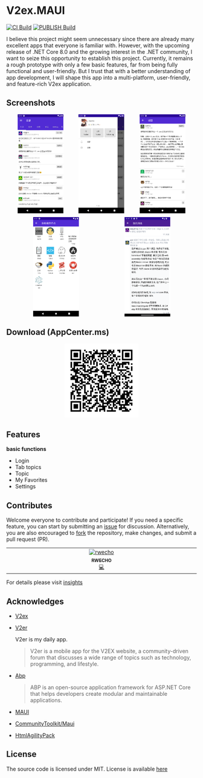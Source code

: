 # V2ex.MAUI

[![CI Build](https://github.com/rwecho/V2ex.Maui/actions/workflows/ci.yml/badge.svg)](https://github.com/rwecho/V2ex.Maui/actions/workflows/ci.yml) [![PUBLISH Build](https://github.com/rwecho/V2ex.Maui/actions/workflows/publish.yml/badge.svg)](https://github.com/rwecho/V2ex.Maui/actions/workflows/publish.yml)

I believe this project might seem unnecessary since there are already many excellent apps that everyone is familiar with. However, with the upcoming release of .NET Core 8.0 and the growing interest in the .NET community, I want to seize this opportunity to establish this project. Currently, it remains a rough prototype with only a few basic features, far from being fully functional and user-friendly. But I trust that with a better understanding of app development, I will shape this app into a multi-platform, user-friendly, and feature-rich V2ex application.

## Screenshots

<div style="display: flex; justify-content: space-around;margin:10px">
<img src="./docs/screenshots/Screenshot_1689848332.png"  width="25%"  alt="screenshot1" />
<img src="./docs/screenshots/Screenshot_1689848360.png"  width="25%" alt="screenshot2" />
<img src="./docs/screenshots/Screenshot_1689848386.png"  width="25%" alt="screenshot3" />

</div>
<div style="display: flex; justify-content: space-around;margin:10px">
<img src="./docs/screenshots/Screenshot_1689848397.png"  width="25%" alt="screenshot4" />
<img src="./docs/screenshots/Screenshot_1689848416.png"  width="25%" alt="screenshot5" />
</div>

## Download (AppCenter.ms)

<div style="text-align:center">
  <img src="./doc/../docs/download-apk-qrcode.png" alt="qrcode">
</div>

## Features

**basic functions**

- Login
- Tab topics
- Topic
- My Favorites
- Settings

## Contributes

Welcome everyone to contribute and participate! If you need a specific feature, you can start by submitting an [issue](https://github.com/rwecho/V2ex.MAUI/issues) for discussion. Alternatively, you are also encouraged to [fork](https://github.com/rwecho/V2ex.MAUI/fork) the repository, make changes, and submit a pull request (PR).

<!-- ALL-CONTRIBUTORS-LIST:START - Do not remove or modify this section -->
<!-- prettier-ignore-start -->
<!-- markdownlint-disable -->
<table>
  <tbody>
    <tr>
      <td align="center" valign="top" width="14.28%"><a href="https://github.com/rwecho"><img src="https://avatars.githubusercontent.com/u/8048753?v=4?s=100" width="100px;" alt="rwecho"/><br /><sub><b>RWECHO</b></sub></a><br /><a href="https://github.com/rwecho/V2ex.Maui/commits?author=rwecho" title="Code">💻</a></td>
    </tr>
  </tbody>
</table>

<!-- markdownlint-restore -->
<!-- prettier-ignore-end -->

<!-- ALL-CONTRIBUTORS-LIST:END -->
<!-- prettier-ignore-start -->
<!-- markdownlint-disable -->

<!-- markdownlint-restore -->
<!-- prettier-ignore-end -->

<!-- ALL-CONTRIBUTORS-LIST:END -->

For details please visit [insights](https://github.com/rwecho/V2ex.Maui/graphs/contributors)

## Acknowledges

- [V2ex](https://www.v2ex.com)

- [V2er](https://github.com/v2er-app/Android)

  V2er is my daily app.

  > V2er is a mobile app for the V2EX website, a community-driven forum that discusses a wide range of topics such as technology, programming, and lifestyle.

- [Abp](https://github.com/abpframework/abp)

  > ABP is an open-source application framework for ASP.NET Core that helps developers create modular and maintainable applications.

- [MAUI](https://github.com/dotnet/maui)
- [CommunityToolkit/Maui](https://github.com/CommunityToolkit/Maui)
- [HtmlAgilityPack](https://github.com/zzzprojects/html-agility-pack)

## License

The source code is licensed under MIT. License is available [here](./LICENSE.txt)

